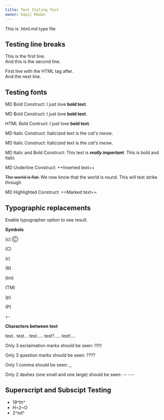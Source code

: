 ```yaml
---
title: Text Styling Test
owner: Kapil Madan
---
```


This is .html.md type file

## Testing line breaks

This is the first line.  
And this is the second line.

First line with the HTML tag after.<br>
And the next line.

## Testing fonts

MD Bold Construct: I just love **bold text**. 

MD Bold Construct: I just love __bold text__.

HTML Bold Contruct: I just love <strong>bold text</strong>.

MD Italic Construct: Italicized text is the *cat's meow*.

MD Italic Construct: Italicized text is the _cat's meow_.

MD Italic and Bold Construct: This text is ***really important***. This is bold and italic

MD Underline Construct: ++Inserted text++

~~The world is flat.~~ We now know that the world is round. This will test strike through

MD Highlighted Construct: ==Marked text==


## Typographic replacements

Enable typographer option to see result.

**Symbols**

(c) &#9400;

(C) 

(r)

(R) 

(tm) 

(TM) 

(p) 

(P) 

+-

**Characters between text**

test.. test... test..... test?..... test!....

Only 3 exclaimation marks should be seen: !!!!!! 

Only 3 question marks should be seen: ???? 

Only 1 comma should be seen: ,,  

Only 2 dashes (one small and one large) should be seen: -- ---


## Superscript and Subscipt Testing

- 19^th^
- H~2~O
- 2^nd^
